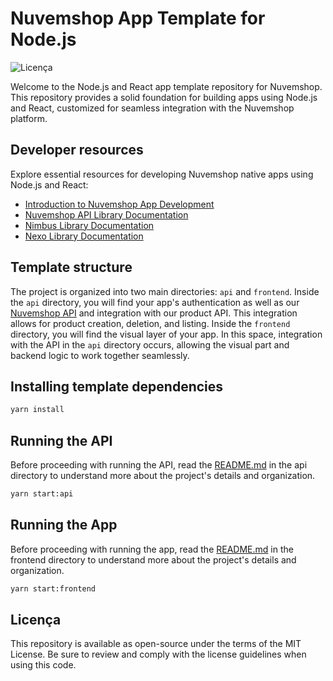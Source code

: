 # Nuvemshop App Template for Node.js

![Licença](https://img.shields.io/badge/licença-MIT-blue)

Welcome to the Node.js and React app template repository for Nuvemshop. This repository provides a solid foundation for building apps using Node.js and React, customized for seamless integration with the Nuvemshop platform.

## Developer resources

Explore essential resources for developing Nuvemshop native apps using Node.js and React:

- [Introduction to Nuvemshop App Development](https://tiendanube.github.io/devhub-apps/docs/applications/overview)
- [Nuvemshop API Library Documentation](https://tiendanube.github.io/devhub-apps/docs/developer-tools/nuvemshop-api)
- [Nimbus Library Documentation](https://tiendanube.github.io/devhub-apps/docs/developer-tools/nimbus)
- [Nexo Library Documentation](https://tiendanube.github.io/devhub-apps/docs/developer-tools/nexo)

## Template structure

The project is organized into two main directories: `api` and `frontend`.
Inside the `api` directory, you will find your app's authentication as well as our [Nuvemshop API](https://tiendanube.github.io/devhub-apps/docs/developer-tools/nuvemshop-api) and integration with our product API. This integration allows for product creation, deletion, and listing.
Inside the `frontend` directory, you will find the visual layer of your app. In this space, integration with the API in the `api` directory occurs, allowing the visual part and backend logic to work together seamlessly.

## Installing template dependencies

```bash
yarn install
```

## Running the API

Before proceeding with running the API, read the [README.md]() in the api directory to understand more about the project's details and organization.

```bash
yarn start:api
```

## Running the App

Before proceeding with running the app, read the [README.md]() in the frontend directory to understand more about the project's details and organization.

```bash
yarn start:frontend
```

## Licença

This repository is available as open-source under the terms of the MIT License. Be sure to review and comply with the license guidelines when using this code.
